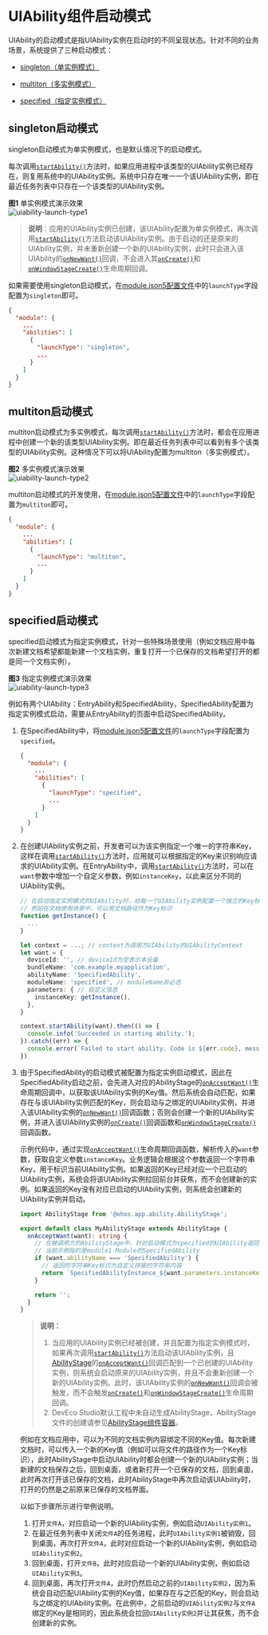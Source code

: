 # UIAbility组件启动模式


UIAbility的启动模式是指UIAbility实例在启动时的不同呈现状态。针对不同的业务场景，系统提供了三种启动模式：


- [singleton（单实例模式）](#singleton启动模式)

- [multiton（多实例模式）](#multiton启动模式)

- [specified（指定实例模式）](#specified启动模式)


## singleton启动模式

singleton启动模式为单实例模式，也是默认情况下的启动模式。

每次调用[`startAbility()`](../reference/apis/js-apis-inner-application-uiAbilityContext.md#uiabilitycontextstartability)方法时，如果应用进程中该类型的UIAbility实例已经存在，则复用系统中的UIAbility实例。系统中只存在唯一一个该UIAbility实例，即在最近任务列表中只存在一个该类型的UIAbility实例。

**图1** 单实例模式演示效果  
![uiability-launch-type1](figures/uiability-launch-type1.gif)  

> **说明**：应用的UIAbility实例已创建，该UIAbility配置为单实例模式，再次调用[`startAbility()`](../reference/apis/js-apis-inner-application-uiAbilityContext.md#uiabilitycontextstartability)方法启动该UIAbility实例。由于启动的还是原来的UIAbility实例，并未重新创建一个新的UIAbility实例，此时只会进入该UIAbility的[`onNewWant()`](../reference/apis/js-apis-app-ability-uiAbility.md#abilityonnewwant)回调，不会进入其[`onCreate()`](../reference/apis/js-apis-app-ability-uiAbility.md#uiabilityoncreate)和[`onWindowStageCreate()`](../reference/apis/js-apis-app-ability-uiAbility.md#uiabilityonwindowstagecreate)生命周期回调。

如果需要使用singleton启动模式，在[module.json5配置文件](../quick-start/module-configuration-file.md)中的`launchType`字段配置为`singleton`即可。


```json
{
  "module": {
    ...
    "abilities": [
      {
        "launchType": "singleton",
        ...
      }
    ]
  }
}
```


## multiton启动模式

multiton启动模式为多实例模式，每次调用[`startAbility()`](../reference/apis/js-apis-inner-application-uiAbilityContext.md#uiabilitycontextstartability)方法时，都会在应用进程中创建一个新的该类型UIAbility实例。即在最近任务列表中可以看到有多个该类型的UIAbility实例。这种情况下可以将UIAbility配置为multiton（多实例模式）。

**图2** 多实例模式演示效果  
![uiability-launch-type2](figures/uiability-launch-type2.gif)  

multiton启动模式的开发使用，在[module.json5配置文件](../quick-start/module-configuration-file.md)中的`launchType`字段配置为`multiton`即可。


```json
{
  "module": {
    ...
    "abilities": [
      {
        "launchType": "multiton",
        ...
      }
    ]
  }
}
```


## specified启动模式

specified启动模式为指定实例模式，针对一些特殊场景使用（例如文档应用中每次新建文档希望都能新建一个文档实例，重复打开一个已保存的文档希望打开的都是同一个文档实例）。

**图3** 指定实例模式演示效果   
![uiability-launch-type3](figures/uiability-launch-type3.gif)  

例如有两个UIAbility：EntryAbility和SpecifiedAbility，SpecifiedAbility配置为指定实例模式启动，需要从EntryAbility的页面中启动SpecifiedAbility。

1. 在SpecifiedAbility中，将[module.json5配置文件](../quick-start/module-configuration-file.md)的`launchType`字段配置为`specified`。

   ```json
   {
     "module": {
       ...
       "abilities": [
         {
           "launchType": "specified",
           ...
         }
       ]
     }
   }
   ```

2. 在创建UIAbility实例之前，开发者可以为该实例指定一个唯一的字符串Key，这样在调用[`startAbility()`](.../reference/apis/js-apis-inner-application-uiAbilityContext.md#uiabilitycontextstartability)方法时，应用就可以根据指定的Key来识别响应请求的UIAbility实例。在EntryAbility中，调用[`startAbility()`](.../reference/apis/js-apis-inner-application-uiAbilityContext.md#uiabilitycontextstartability)方法时，可以在`want`参数中增加一个自定义参数，例如`instanceKey`，以此来区分不同的UIAbility实例。

   ```ts
   // 在启动指定实例模式的UIAbility时，给每一个UIAbility实例配置一个独立的Key标识
   // 例如在文档使用场景中，可以用文档路径作为Key标识
   function getInstance() {
     ...
   }
   
   let context = ...; // context为调用方UIAbility的UIAbilityContext
   let want = {
     deviceId: '', // deviceId为空表示本设备
     bundleName: 'com.example.myapplication',
     abilityName: 'SpecifiedAbility',
     moduleName: 'specified', // moduleName非必选
     parameters: { // 自定义信息
       instanceKey: getInstance(),
     },
   }
   
   context.startAbility(want).then(() => {
     console.info('Succeeded in starting ability.');
   }).catch((err) => {
     console.error(`Failed to start ability. Code is ${err.code}, message is ${err.message}`);
   })
   ```

3. 由于SpecifiedAbility的启动模式被配置为指定实例启动模式，因此在SpecifiedAbility启动之前，会先进入对应的AbilityStage的[`onAcceptWant()`](../reference/apis/js-apis-app-ability-abilityStage.md#abilitystageonacceptwant)生命周期回调中，以获取该UIAbility实例的Key值。然后系统会自动匹配，如果存在与该UIAbility实例匹配的Key，则会启动与之绑定的UIAbility实例，并进入该UIAbility实例的[`onNewWant()`](../reference/apis/js-apis-app-ability-uiAbility.md#abilityonnewwant)回调函数；否则会创建一个新的UIAbility实例，并进入该UIAbility实例的[`onCreate()`](../reference/apis/js-apis-app-ability-uiAbility.md#uiabilityoncreate)回调函数和[`onWindowStageCreate()`](../reference/apis/js-apis-app-ability-uiAbility.md#uiabilityonwindowstagecreate)回调函数。

   示例代码中，通过实现[`onAcceptWant()`](../reference/apis/js-apis-app-ability-abilityStage.md#abilitystageonacceptwant)生命周期回调函数，解析传入的`want`参数，获取自定义参数`instanceKey`。业务逻辑会根据这个参数返回一个字符串Key，用于标识当前UIAbility实例。如果返回的Key已经对应一个已启动的UIAbility实例，系统会将该UIAbility实例拉回前台并获焦，而不会创建新的实例。如果返回的Key没有对应已启动的UIAbility实例，则系统会创建新的UIAbility实例并启动。

   ```ts
   import AbilityStage from '@ohos.app.ability.AbilityStage';
   
   export default class MyAbilityStage extends AbilityStage {
     onAcceptWant(want): string {
       // 在被调用方的AbilityStage中，针对启动模式为specified的UIAbility返回一个UIAbility实例对应的一个Key值
       // 当前示例指的是module1 Module的SpecifiedAbility
       if (want.abilityName === 'SpecifiedAbility') {
         // 返回的字符串Key标识为自定义拼接的字符串内容
         return `SpecifiedAbilityInstance_${want.parameters.instanceKey}`;
       }
   
       return '';
     }
   }
   ```

   > **说明：**
   >
   > 1. 当应用的UIAbility实例已经被创建，并且配置为指定实例模式时，如果再次调用[`startAbility()`](../reference/apis/js-apis-inner-application-uiAbilityContext.md#uiabilitycontextstartability)方法启动该UIAbility实例，且[AbilityStage](../reference/apis/js-apis-app-ability-abilityStage.md)的[`onAcceptWant()`](../reference/apis/js-apis-app-ability-abilityStage.md#abilitystageonacceptwant)回调匹配到一个已创建的UIAbility实例，则系统会启动原来的UIAbility实例，并且不会重新创建一个新的UIAbility实例。此时，该UIAbility实例的[`onNewWant()`](../reference/apis/js-apis-app-ability-uiAbility.md#abilityonnewwant)回调会被触发，而不会触发[`onCreate()`](../reference/apis/js-apis-app-ability-uiAbility.md#uiabilityoncreate)和[`onWindowStageCreate()`](../reference/apis/js-apis-app-ability-uiAbility.md#uiabilityonwindowstagecreate)生命周期回调。
   > 2. DevEco Studio默认工程中未自动生成AbilityStage，AbilityStage文件的创建请参见[AbilityStage组件容器](abilitystage.md)。

   例如在文档应用中，可以为不同的文档实例内容绑定不同的Key值。每次新建文档时，可以传入一个新的Key值（例如可以将文件的路径作为一个Key标识），此时AbilityStage中启动UIAbility时都会创建一个新的UIAbility实例；当新建的文档保存之后，回到桌面，或者新打开一个已保存的文档，回到桌面，此时再次打开该已保存的文档，此时AbilityStage中再次启动该UIAbility时，打开的仍然是之前原来已保存的文档界面。

   以如下步骤所示进行举例说明。

   1. 打开`文件A`，对应启动一个新的UIAbility实例，例如启动`UIAbility实例1`。
   2. 在最近任务列表中关闭`文件A`的任务进程，此时`UIAbility实例1`被销毁，回到桌面，再次打开`文件A`，此时对应启动一个新的UIAbility实例，例如启动`UIAbility实例2`。
   3. 回到桌面，打开`文件B`，此时对应启动一个新的UIAbility实例，例如启动`UIAbility实例3`。
   4. 回到桌面，再次打开`文件A`，此时仍然启动之前的`UIAbility实例2`，因为系统会自动匹配UIAbility实例的Key值，如果存在与之匹配的Key，则会启动与之绑定的UIAbility实例。在此例中，之前启动的`UIAbility实例2`与`文件A`绑定的Key是相同的，因此系统会拉回`UIAbility实例2`并让其获焦，而不会创建新的实例。
